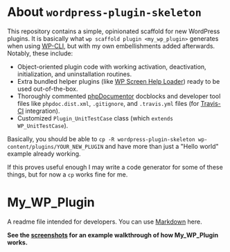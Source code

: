 # About `wordpress-plugin-skeleton`

This repository contains a simple, opinionated scaffold for new WordPress plugins. It is basically what `wp scaffold plugin <my_wp_plugin>` generates when using [WP-CLI](http://wp-cli.org/), but with my own embellishments added afterwards. Notably, these include:

* Object-oriented plugin code with working activation, deactivation, initialization, and uninstallation routines.
* Extra bundled helper plugins (like [WP Screen Help Loader](https://wordpress.org/plugins/wp-screen-help-loader/)) ready to be used out-of-the-box.
* Thoroughly commented [phpDocumentor](http://phpdoc.org/) docblocks and developer tool files like `phpdoc.dist.xml`, `.gitignore`, and `.travis.yml` files (for [Travis-CI](https://travis-ci.org/) integration).
* Customized `Plugin_UnitTestCase` class (which `extends WP_UnitTestCase`).

Basically, you should be able to `cp -R wordpress-plugin-skeleton wp-content/plugins/YOUR_NEW_PLUGIN` and have more than just a "Hello world" example already working.

If this proves useful enough I may write a code generator for some of these things, but for now a `cp` works fine for me.

# My_WP_Plugin

A readme file intended for developers. You can use [Markdown](https://daringfireball.net/projects/markdown/) here.

**See the [screenshots](https://wordpress.org/plugins/My_WP_Plugin/screenshots/) for an example walkthrough of how My_WP_Plugin works.**
